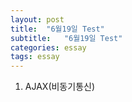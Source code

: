 ```yaml
---
layout: post
title:  "6월19일 Test"
subtitle:   "6월19일 Test"
categories: essay
tags: essay
---
```


1. AJAX(비동기통신)

